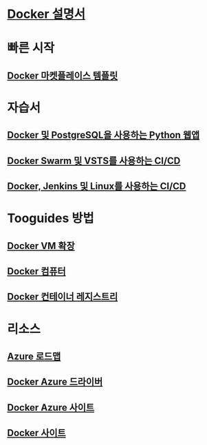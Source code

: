 # [Docker 설명서](index.md)
# 빠른 시작
## [Docker 마켓플레이스 템플릿](https://azuremarketplace.microsoft.com/en-us/marketplace/apps/CanonicalandMSOpenTech.DockerOnUbuntuServer1404LTS)
# 자습서
## [Docker 및 PostgreSQL을 사용하는 Python 웹앱](/azure/app-service-web/app-service-web-tutorial-docker-python-postgresql-app)
## [Docker Swarm 및 VSTS를 사용하는 CI/CD](/azure/container-service/container-service-docker-swarm-mode-setup-ci-cd-acs-engine)
## [Docker, Jenkins 및 Linux를 사용하는 CI/CD](/azure/virtual-machines/linux/tutorial-jenkins-github-docker-cicd)
# Tooguides 방법
## [Docker VM 확장](/azure/virtual-machines/linux/dockerextension)
## [Docker 컴퓨터](/azure/virtual-machines/linux/docker-machine)
## [Docker 컨테이너 레지스트리](/azure/container-registry/container-registry-get-started-portal)
# 리소스
## [Azure 로드맵](https://azure.microsoft.com/roadmap/)
## [Docker Azure 드라이버](https://docs.docker.com/machine/drivers/azure/)
## [Docker Azure 사이트](https://www.docker.com/docker-azure)
## [Docker 사이트](https://docker.com)
